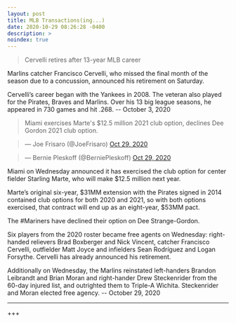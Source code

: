 ```yaml
---
layout: post
title: MLB Transactions(ing...)
date: 2020-10-29 08:26:28 -0400
description: >
noindex: true
---
```


> Cervelli retires after 13-year MLB career

Marlins catcher Francisco Cervelli, who missed the final month of the season due to a concussion, announced his retirement on Saturday.

Cervelli’s career began with the Yankees in 2008. The veteran also played for the Pirates, Braves and Marlins. Over his 13 big league seasons, he appeared in 730 games and hit .268.
 -- October 3, 2020

> Miami exercises Marte's $12.5 million 2021 club option, declines Dee Gordon 2021 club option.

<script async src="//platform.twitter.com/widgets.js" charset="utf-8"></script>
<blockquote class="twitter-tweet" data-lang="en">
  &mdash; Joe Frisaro (@JoeFrisaro)
  <a href="https://twitter.com/JoeFrisaro/status/1321537834751283203">Oct 29, 2020</a>
</blockquote>

<script async src="//platform.twitter.com/widgets.js" charset="utf-8"></script>
<blockquote class="twitter-tweet" data-lang="en">
  &mdash; Bernie Pleskoff (@BerniePleskoff)
  <a href="https://twitter.com/BerniePleskoff/status/1321492055374221312">Oct 29, 2020</a>
</blockquote>

Miami on Wednesday announced it has exercised the club option for center fielder Starling Marte, who will make $12.5 million next year.

Marte’s original six-year, $31MM extension with the Pirates signed in 2014 contained club options for both 2020 and 2021, so with both options exercised, that contract will end up as an eight-year, $53MM pact.

The #Mariners have declined their option on Dee Strange-Gordon.

Six players from the 2020 roster became free agents on Wednesday: right-handed relievers Brad Boxberger and Nick Vincent, catcher Francisco Cervelli, outfielder Matt Joyce and infielders Sean Rodríguez and Logan Forsythe. Cervelli has already announced his retirement.

Additionally on Wednesday, the Marlins reinstated left-handers Brandon Leibrandt and Brian Moran and right-hander Drew Steckenrider from the 60-day injured list, and outrighted them to Triple-A Wichita. Steckenrider and Moran elected free agency.
 -- October 29, 2020

---

+++

